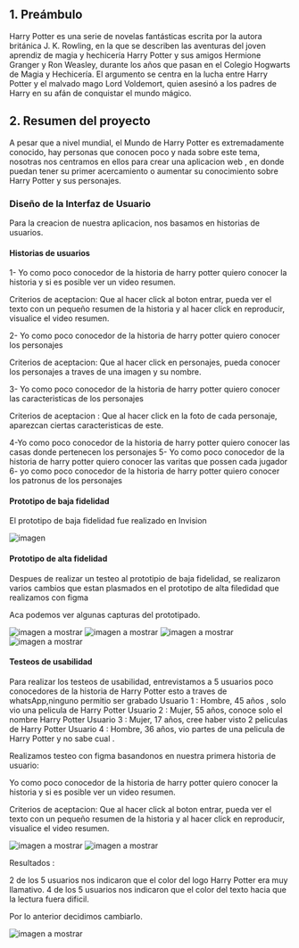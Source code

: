 

## 1. Preámbulo

Harry Potter es una serie de novelas fantásticas escrita por la autora británica J. K.
Rowling, en la que se describen las aventuras del joven aprendiz de magia y hechicería
Harry Potter y sus amigos Hermione Granger y Ron Weasley, durante los años que pasan
en el Colegio Hogwarts de Magia y Hechicería. El argumento se centra en la lucha entre
Harry Potter y el malvado mago Lord Voldemort, quien asesinó a los padres de Harry en
su afán de conquistar el mundo mágico.


## 2. Resumen del proyecto
A pesar que a nivel mundial, el Mundo de Harry Potter es extremadamente conocido,
hay personas que conocen poco y nada sobre este tema, nosotras nos centramos en ellos para
crear una aplicacion web , en donde puedan tener su primer acercamiento o aumentar
su conocimiento sobre Harry Potter y sus personajes.

### Diseño de la Interfaz de Usuario
Para la creacion de nuestra aplicacion, nos basamos en historias de usuarios.


#### Historias de usuarios
1- Yo como poco conocedor de la historia de harry potter quiero conocer la historia y si es posible ver un video resumen.

Criterios de aceptacion:
Que al hacer click al boton entrar, pueda ver el texto con un pequeño resumen de la historia y al hacer click
en reproducir, visualice el video resumen.

2- Yo como poco conocedor de la historia de harry potter quiero conocer los personajes

Criterios de aceptacion:
Que al hacer click en personajes, pueda conocer los personajes a traves de una imagen y su  nombre.

3- Yo como poco conocedor de la historia de harry potter quiero conocer las caracteristicas de los personajes

Criterios de aceptacion :
Que al hacer click en la foto de cada personaje, aparezcan ciertas caracteristicas de este.

4-Yo como poco conocedor de la historia de harry potter quiero conocer las casas donde pertenecen los personajes
5- Yo como poco conocedor de la historia de harry potter quiero conocer las varitas que possen cada jugador
6- yo como poco conocedor de la historia de harry potter quiero conocer los patronus de los personajes


#### Prototipo de baja fidelidad

El prototipo de baja fidelidad fue realizado en Invision

![imagen](/src/imagenes_readme/prototipadobaja.jpg)



[link]:(https://ariela457345.invisionapp.com/overview/datahp-ck99z9xng0ecy019mxk80odjw/screens?v=vIOlyu%2BeOSQ%2Fx39aUpwuzQ%3D%3D&linkshare=urlcopied)


#### Prototipo de alta fidelidad

Despues de realizar un testeo al prototipio de baja fidelidad, se realizaron varios cambios que
estan plasmados en el prototipo de alta filedidad que realizamos con figma

Aca podemos ver algunas capturas del prototipado.

![imagen a mostrar](/src/imagenes_readme/alta1.jpg)
![imagen a mostrar](/src/imagenes_readme/alta2.jpg)
![imagen a mostrar](/src/imagenes_readme/alta3.jpg)
![imagen a mostrar](/src/imagenes_readme/alta4.jpg)

[link]:(https://www.figma.com/file/g3kEQxFNlSXtLf3doY15lw/DataHP?node-id=51%3A76)

#### Testeos de usabilidad

Para realizar los testeos de usabilidad, entrevistamos a 5 usuarios poco conocedores de la historia de Harry Potter esto a traves de whatsApp,ninguno permitio ser grabado
Usuario 1 : Hombre, 45 años , solo vio una pelicula de Harry Potter
Usuario 2 : Mujer, 55 años, conoce solo el  nombre Harry Potter
Usuario 3 : Mujer, 17 años, cree haber visto 2 peliculas de Harry Potter
Usuario 4 : Hombre, 36 años, vio partes de una pelicula de Harry Potter y no sabe cual .

Realizamos testeo con figma basandonos en nuestra primera historia de usuario:

Yo como poco conocedor de la historia de harry potter quiero conocer la historia y si es posible ver un video resumen.

Criterios de aceptacion:
Que al hacer click al boton entrar, pueda ver el texto con un pequeño resumen de la historia y al hacer click
en reproducir, visualice el video resumen.

![imagen a mostrar](/src/imagenes_readme/alta1.jpg)
![imagen a mostrar](/src/imagenes_readme/alta2.jpg)

Resultados :

2 de los 5 usuarios nos indicaron que el color del logo Harry Potter era muy llamativo.
4 de los 5 usuarios nos indicaron que el color del texto hacia que la lectura fuera dificil.

Por lo anterior decidimos cambiarlo.

![imagen a mostrar](/src/imagenes_readme/capturapag2.jpg)
